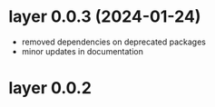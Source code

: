 # layer 0.0.3 (2024-01-24)

* removed dependencies on deprecated packages
* minor updates in documentation

# layer 0.0.2

